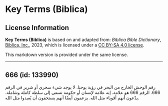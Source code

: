 # Key Terms (Biblica)

## License Information

**Key Terms (Biblica)** is based on and adapted from: _Biblica Bible Dictionary_, [Biblica, Inc.](https://www.biblica.com/), 2023, which is licensed under a [CC BY-SA 4.0 license](https://creativecommons.org/licenses/by-sa/4.0/legalcode.en).

This markdown version is provided under the same license.



--------------------------------

## 666 (id: 133990)

رقم الوحش الخارج من البحر في رؤية يوحنا. لا يوجد شيء سحري أو شرير في الرقم 666\. الرقم 666 هو علامة. إنه علامة لإنسان أو حكومة تسعى إلى سلطة كاملة وشاملة. يدّعون أنهم أقوياء مثل الله. يزعمون أيضًا أنهم يستحقون أن يُعبدوا مثل الله.


